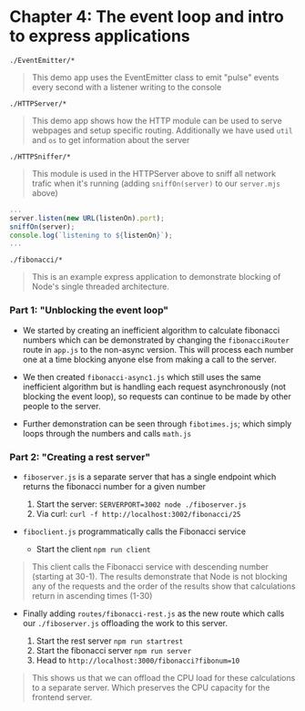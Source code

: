 # Chapter 4: The event loop and intro to express applications

`./EventEmitter/*`

> This demo app uses the EventEmitter class to emit "pulse" events every second with a listener writing to the console

`./HTTPServer/*`

> This demo app shows how the HTTP module can be used to serve webpages and setup specific routing. Additionally we have used `util` and `os` to get information about the server

`./HTTPSniffer/*`

> This module is used in the HTTPServer above to sniff all network trafic when it's running (adding `sniffOn(server)` to our `server.mjs` above)

```js
...
server.listen(new URL(listenOn).port);
sniffOn(server);
console.log(`listening to ${listenOn}`);
...
```

`./fibonacci/*`

> This is an example express application to demonstrate blocking of Node's single threaded architecture.

### Part 1: "Unblocking the event loop"

- We started by creating an inefficient algorithm to calculate fibonacci numbers which can be demonstrated by changing the `fibonacciRouter` route in `app.js` to the non-async version. This will process each number one at a time blocking anyone else from making a call to the server.

- We then created `fibonacci-async1.js` which still uses the same inefficient algorithm but is handling each request asynchronously (not blocking the event loop), so requests can continue to be made by other people to the server.

- Further demonstration can be seen through `fibotimes.js`; which simply loops through the numbers and calls `math.js`

### Part 2: "Creating a rest server"

- `fiboserver.js` is a separate server that has a single endpoint which returns the fibonacci number for a given number

  1. Start the server: `SERVERPORT=3002 node ./fiboserver.js`
  2. Via curl: `curl -f http://localhost:3002/fibonacci/25`

- `fiboclient.js` programmatically calls the Fibonacci service

  - Start the client `npm run client`

> This client calls the Fibonacci service with descending number (starting at 30-1). The results demonstrate that Node is not blocking any of the requests and the order of the results show that calculations return in ascending times (1-30)

- Finally adding `routes/fibonacci-rest.js` as the new route which calls our `./fiboserver.js` offloading the work to this server.

  1. Start the rest server `npm run startrest`
  2. Start the fibonacci server `npm run server`
  3. Head to `http://localhost:3000/fibonacci?fibonum=10`

> This shows us that we can offload the CPU load for these calculations to a separate server. Which preserves the CPU capacity for the frontend server.
